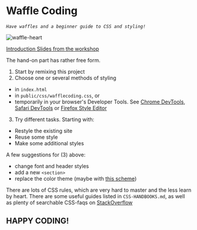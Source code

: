  # Waffle Coding
 _`Have waffles and a beginner guide to CSS and styling!`_
 
 ![waffle-heart](https://cdn.glitch.com/project-avatar/990280b7-f679-42a2-8ecf-561616765eac.png)

[Introduction Slides from the workshop](https://cdn.glitch.com/990280b7-f679-42a2-8ecf-561616765eac%2FV%C3%A5ffelkodning%20rev2.pdf?1521985253945)

The hand-on part has rather free form. 

1. Start by remixing this project
2. Choose one or several methods of styling
  - in `index.html`
  - in `public/css/wafflecoding.css`, or
  - temporarily in your browser's Developer Tools. See [Chrome DevTools](https://developers.google.com/web/tools/chrome-devtools/css/), [Safari DevTools](https://developer.apple.com/safari/tools/) or [Firefox Style Editor](https://developer.mozilla.org/en-US/docs/Tools/Style_Editor)
3. Try different tasks. Starting with:
  - Restyle the existing site
  - Reuse some style
  - Make some additional styles

A few suggestions for (3) above:
- change font and header styles
- add a new `<section>`
- replace the color theme (maybe with [this scheme](https://coolors.co/db812e-662d19-f2ee8c-d85b08-dd3e08))

There are lots of CSS rules, which are very hard to master and the less learn by heart. There are some useful guides listed in `CSS-HANDBOOKS.md`, as well as plenty of searchable CSS-faqs on [StackOverflow](https://stackoverflow.com)

HAPPY CODING!
------------------

